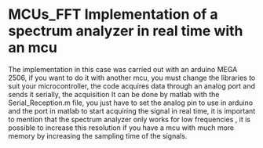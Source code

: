 # MCUs_FFT  Implementation of a spectrum analyzer in real time with an mcu 

The implementation in this case was carried out with an arduino MEGA 2506, if you want to do it with another mcu, you must change the libraries to suit your microcontroller, the code acquires data through an analog port and sends it serially, the acquisition It can be done by matlab with the Serial_Reception.m file, you just have to set the analog pin to use in arduino and the port in matlab to start acquiring the signal in real time, it is important to mention that the spectrum analyzer only works for low frequencies , it is possible to increase this resolution if you have a mcu with much more memory by increasing the sampling time of the signals. 
